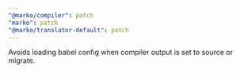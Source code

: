 ```yaml
---
"@marko/compiler": patch
"marko": patch
"@marko/translator-default": patch
---
```


Avoids loading babel config when compiler output is set to source or migrate.
